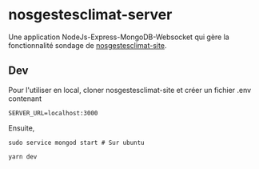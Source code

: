 # nosgestesclimat-server

Une application NodeJs-Express-MongoDB-Websocket qui gère la fonctionnalité sondage de [nosgestesclimat-site](https://github.com/datagir/nosgestesclimat-site).

## Dev

Pour l'utiliser en local, cloner nosgestesclimat-site et créer un fichier .env contenant

```
SERVER_URL=localhost:3000
```

Ensuite,

```
sudo service mongod start # Sur ubuntu

yarn dev
```
